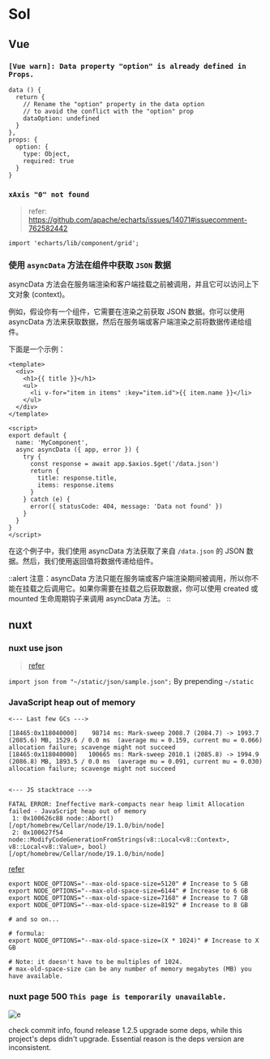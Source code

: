 # Sol

## Vue

### `[Vue warn]: Data property "option" is already defined in Props.`

```vue
data () {
  return {
    // Rename the "option" property in the data option
    // to avoid the conflict with the "option" prop
    dataOption: undefined
  }
},
props: {
  option: {
    type: Object,
    required: true
  }
}
```

### `xAxis "0" not found`

> refer: <https://github.com/apache/echarts/issues/14071#issuecomment-762582442>

```vue
import 'echarts/lib/component/grid';
```

### 使用 `asyncData` 方法在组件中获取 `JSON` 数据

asyncData 方法会在服务端渲染和客户端挂载之前被调用，并且它可以访问上下文对象 (context)。

例如，假设你有一个组件，它需要在渲染之前获取 JSON 数据。你可以使用 asyncData 方法来获取数据，然后在服务端或客户端渲染之前将数据传递给组件。

下面是一个示例：

```vue
<template>
  <div>
    <h1>{{ title }}</h1>
    <ul>
      <li v-for="item in items" :key="item.id">{{ item.name }}</li>
    </ul>
  </div>
</template>

<script>
export default {
  name: 'MyComponent',
  async asyncData ({ app, error }) {
    try {
      const response = await app.$axios.$get('/data.json')
      return {
        title: response.title,
        items: response.items
      }
    } catch (e) {
      error({ statusCode: 404, message: 'Data not found' })
    }
  }
}
</script>
```

在这个例子中，我们使用 asyncData 方法获取了来自 `/data.json` 的 JSON 数据。然后，我们使用返回值将数据传递给组件。

::alert
注意：asyncData 方法只能在服务端或客户端渲染期间被调用，所以你不能在挂载之后调用它。如果你需要在挂载之后获取数据，你可以使用 created 或 mounted 生命周期钩子来调用 asyncData 方法。
::

## nuxt

### nuxt use json

> [refer][nuxt use json]

`import json from "~/static/json/sample.json";` By prepending `~/static`

[nuxt use json]: https://stackoverflow.com/a/55124822/17744936

### JavaScript heap out of memory

```log
<--- Last few GCs --->

[18465:0x118040000]    98714 ms: Mark-sweep 2008.7 (2084.7) -> 1993.7 (2085.6) MB, 1529.6 / 0.0 ms  (average mu = 0.159, current mu = 0.066) allocation failure; scavenge might not succeed
[18465:0x118040000]   100665 ms: Mark-sweep 2010.1 (2085.8) -> 1994.9 (2086.8) MB, 1893.5 / 0.0 ms  (average mu = 0.091, current mu = 0.030) allocation failure; scavenge might not succeed


<--- JS stacktrace --->

FATAL ERROR: Ineffective mark-compacts near heap limit Allocation failed - JavaScript heap out of memory
 1: 0x100626c88 node::Abort() [/opt/homebrew/Cellar/node/19.1.0/bin/node]
 2: 0x100627f54 node::ModifyCodeGenerationFromStrings(v8::Local<v8::Context>, v8::Local<v8::Value>, bool) [/opt/homebrew/Cellar/node/19.1.0/bin/node]
```

[refer](https://stackoverflow.com/questions/53230823/fatal-error-ineffective-mark-compacts-near-heap-limit-allocation-failed-javas)  

```shell
export NODE_OPTIONS="--max-old-space-size=5120" # Increase to 5 GB
export NODE_OPTIONS="--max-old-space-size=6144" # Increase to 6 GB
export NODE_OPTIONS="--max-old-space-size=7168" # Increase to 7 GB
export NODE_OPTIONS="--max-old-space-size=8192" # Increase to 8 GB

# and so on...

# formula:
export NODE_OPTIONS="--max-old-space-size=(X * 1024)" # Increase to X GB

# Note: it doesn't have to be multiples of 1024.
# max-old-space-size can be any number of memory megabytes (MB) you have available.
```

### nuxt page 500 `This page is temporarily unavailable.`

![e](/code/nuxt-err1.png)

check commit info, found release 1.2.5 upgrade some deps, while this project's deps didn't upgrade. Essential reason is the deps version are inconsistent.
